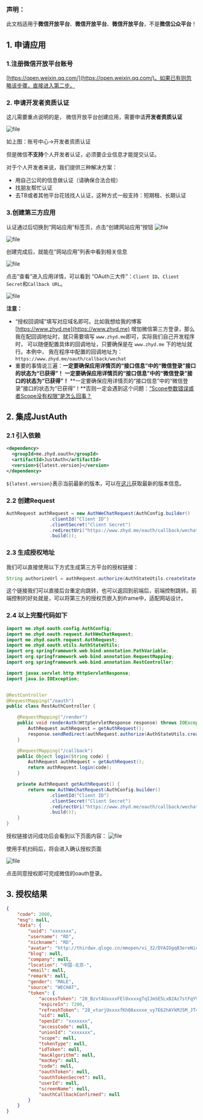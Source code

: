 ### 声明：
此文档适用于**微信开放平台**、**微信开放平台**、**微信开放平台**，不是**微信公众平台**！

## 1. 申请应用

### 1.注册微信开放平台账号
[https://open.weixin.qq.com/](https://open.weixin.qq.com/)。如果已有则忽略该步骤，直接进入第二步。
### 2. 申请开发者资质认证

这儿需要重点说明的是， 微信开放平台创建应用，需要申请**开发者资质认证**

![file](../_media/oauth/wechat_01.png)

如上图：账号中心->开发者资质认证

但是微信**不支持**个人开发者认证，必须要企业信息才能提交认证。

对于个人开发者来说，我们提供三种解决方案：
- 用自己公司的信息做认证（请确保合法合规）
- 找朋友帮忙认证
- 去TB或者其他平台花钱找人认证，这种方式一般支持：短期租、长期认证

### 3.创建第三方应用

认证通过后切换到“网站应用”标签页，点击“创建网站应用”按钮
![file](../_media/oauth/wechat_02.png)


![file](../_media/oauth/wechat_03.png)

创建完成后，就能在“网站应用”列表中看到相关信息

![file](../_media/oauth/wechat_04.png)

点击“查看”进入应用详情，可以看到 “OAuth三大件”：`Client ID`、`Client Secret`和`Callback URL`。

![file](../_media/oauth/wechat_05.png)

**注意：**
- “授权回调域”填写对应域名即可。比如我想给我的博客 [https://www.zhyd.me](https://www.zhyd.me) 增加微信第三方登录，那么我在配回调地址时，就只需要填写 `www.zhyd.me`即可，实际我们自己开发程序时， 可以随便配置具体的回调地址，只要确保是在 `www.zhyd.me` 下的地址就行。本例中， 我在程序中配置的回调地址为：`https://www.zhyd.me/oauth/callback/wechat`
- 重要的事情说三遍：**一定要确保应用详情页的“接口信息”中的“微信登录”接口的状态为“已获得”！** **一定要确保应用详情页的“接口信息”中的“微信登录”接口的状态为“已获得”！** **一定要确保应用详情页的“接口信息”中的“微信登录”接口的状态为“已获得”！**否则一定会遇到这个问题：[“Scope参数错误或者Scope没有权限”是怎么回事？](../Q&A.md?id=_7scope参数错误或者scope没有权限是怎么回事？) 


## 2. 集成JustAuth


### 2.1 引入依赖

```xml
<dependency>
  <groupId>me.zhyd.oauth</groupId>
  <artifactId>JustAuth</artifactId>
  <version>${latest.version}</version>
</dependency>
```

`${latest.version}`表示当前最新的版本，可以在[这儿](https://github.com/justauth/JustAuth/releases)获取最新的版本信息。

### 2.2 创建Request

```java
AuthRequest authRequest = new AuthWeChatRequest(AuthConfig.builder()
                .clientId("Client ID")
                .clientSecret("Client Secret")
                .redirectUri("https://www.zhyd.me/oauth/callback/wechat")
                .build());
```

### 2.3 生成授权地址

我们可以直接使用以下方式生成第三方平台的授权链接：
```java
String authorizeUrl = authRequest.authorize(AuthStateUtils.createState());
```
这个链接我们可以直接后台重定向跳转，也可以返回到前端后，前端控制跳转。前端控制的好处就是，可以将第三方的授权页嵌入到iframe中，适配网站设计。


### 2.4 以上完整代码如下

```java
import me.zhyd.oauth.config.AuthConfig;
import me.zhyd.oauth.request.AuthWeChatRequest;
import me.zhyd.oauth.request.AuthRequest;
import me.zhyd.oauth.utils.AuthStateUtils;
import org.springframework.web.bind.annotation.PathVariable;
import org.springframework.web.bind.annotation.RequestMapping;
import org.springframework.web.bind.annotation.RestController;

import javax.servlet.http.HttpServletResponse;
import java.io.IOException;


@RestController
@RequestMapping("/oauth")
public class RestAuthController {

    @RequestMapping("/render")
    public void renderAuth(HttpServletResponse response) throws IOException {
        AuthRequest authRequest = getAuthRequest();
        response.sendRedirect(authRequest.authorize(AuthStateUtils.createState()));
    }

    @RequestMapping("/callback")
    public Object login(String code) {
        AuthRequest authRequest = getAuthRequest();
        return authRequest.login(code);
    }

    private AuthRequest getAuthRequest() {
        return new AuthWeChatRequest(AuthConfig.builder()
                .clientId("Client ID")
                .clientSecret("Client Secret")
                .redirectUri("https://www.zhyd.me/oauth/callback/wechat")
                .build());
    }
}
```
授权链接访问成功后会看到以下页面内容：
![file](../_media/oauth/wechat_06.png)

使用手机扫码后，将会进入确认授权页面

![file](../_media/oauth/wechat_07.png)

点击同意授权即可完成微信的oauth登录。

## 3. 授权结果

```json
{
	"code": 2000,
	"msg": null,
	"data": {
		"uuid": "xxxxxxx",
		"username": "RD",
		"nickname": "RD",
		"avatar": "http://thirdwx.qlogo.cn/mmopen/vi_32/DYAIOgq83ereNicKErbtBVnraCnzjGia2ZWPSkI9Ok4ScrmkdiacgPN6D5qeYBf3iba2lXknE7YaMMHHRrMW6Op8eQ/132",
		"blog": null,
		"company": null,
		"location": "中国-北京-",
		"email": null,
		"remark": null,
		"gender": "MALE",
		"source": "WECHAT",
		"token": {
			"accessToken": "28_Bzvt4UxxxxFElOxxxxgTqIJmSE5LxB2Az7stFqYVnFoIhL7RbevA0Urc",
			"expireIn": 7200,
			"refreshToken": "28_vtarjUxxxxfKh0Axxxxe_vy7E62hAYkMJ5M_JT4gMXM7r1kT_SeKAQz8Ojow",
			"uid": null,
			"openId": "xxxxxxx",
			"accessCode": null,
			"unionId": "xxxxxxx",
			"scope": null,
			"tokenType": null,
			"idToken": null,
			"macAlgorithm": null,
			"macKey": null,
			"code": null,
			"oauthToken": null,
			"oauthTokenSecret": null,
			"userId": null,
			"screenName": null,
			"oauthCallbackConfirmed": null
		}
	}
}
```